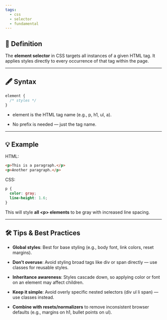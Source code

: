 ```yaml
---
tags:
  - css
  - selector
  - fundamental
---
```


## **📖 Definition**

The **element selector** in CSS targets all instances of a given HTML tag. It applies styles directly to every occurrence of that tag within the page.

---

## **🖋️ Syntax**

```css
element {
  /* styles */
}
```

- element is the HTML tag name (e.g., p, h1, ul, a).
    
- No prefix is needed — just the tag name.
    

---

## **💡 Example**

HTML:

```html
<p>This is a paragraph.</p>
<p>Another paragraph.</p>
```

CSS:

```css
p {
  color: gray;
  line-height: 1.6;
}
```

This will style **all \<p> elements** to be gray with increased line spacing.

---

## **🛠️ Tips & Best Practices**

- **Global styles**: Best for base styling (e.g., body font, link colors, reset margins).
    
- **Don’t overuse**: Avoid styling broad tags like div or span directly — use classes for reusable styles.
    
- **Inheritance awareness**: Styles cascade down, so applying color or font on an element may affect children.
    
- **Keep it simple**: Avoid overly specific nested selectors (div ul li span) — use classes instead.
    
- **Combine with resets/normalizers** to remove inconsistent browser defaults (e.g., margins on h1, bullet points on ul).
    
